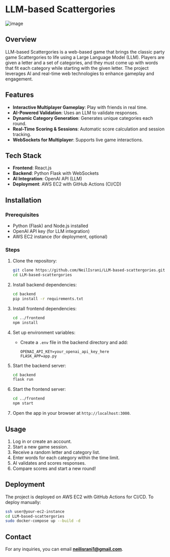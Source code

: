 # LLM-based Scattergories
![image](https://github.com/user-attachments/assets/b2b6fc16-a973-44df-a2f4-96f39034784c)
## Overview
LLM-based Scattergories is a web-based game that brings the classic party game Scattergories to life using a Large Language Model (LLM). Players are given a letter and a set of categories, and they must come up with words that fit each category while starting with the given letter. The project leverages AI and real-time web technologies to enhance gameplay and engagement.

## Features
- **Interactive Multiplayer Gameplay**: Play with friends in real time.
- **AI-Powered Validation**: Uses an LLM to validate responses.
- **Dynamic Category Generation**: Generates unique categories each round.
- **Real-Time Scoring & Sessions**: Automatic score calculation and session tracking.
- **WebSockets for Multiplayer**: Supports live game interactions.

## Tech Stack
- **Frontend**: React.js
- **Backend**: Python Flask with WebSockets
- **AI Integration**: OpenAI API (LLM)
- **Deployment**: AWS EC2 with GitHub Actions (CI/CD)

## Installation
### Prerequisites
- Python (Flask) and Node.js installed
- OpenAI API key (for LLM integration)
- AWS EC2 instance (for deployment, optional)

### Steps
1. Clone the repository:
   ```bash
   git clone https://github.com/NeilIsrani/LLM-based-scattergories.git
   cd LLM-based-scattergories
   ```

2. Install backend dependencies:
   ```bash
   cd backend
   pip install -r requirements.txt
   ```

3. Install frontend dependencies:
   ```bash
   cd ../frontend
   npm install
   ```

4. Set up environment variables:
   - Create a `.env` file in the backend directory and add:
     ```env
     OPENAI_API_KEY=your_openai_api_key_here
     FLASK_APP=app.py
     ```

5. Start the backend server:
   ```bash
   cd backend
   flask run
   ```

6. Start the frontend server:
   ```bash
   cd ../frontend
   npm start
   ```

7. Open the app in your browser at `http://localhost:3000`.

## Usage
1. Log in or create an account.
2. Start a new game session.
3. Receive a random letter and category list.
4. Enter words for each category within the time limit.
5. AI validates and scores responses.
6. Compare scores and start a new round!

## Deployment
The project is deployed on AWS EC2 with GitHub Actions for CI/CD. To deploy manually:
```bash
ssh user@your-ec2-instance
cd LLM-based-scattergories
sudo docker-compose up --build -d
```

## Contact
For any inquiries, you can email **neilisrani1@gmail.com**.


